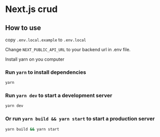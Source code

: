 # Next.js crud


## How to use

copy ``.env.local.example`` to ``.env.local``

Change ``NEXT_PUBLIC_API_URL`` to your backend url in .env file.

Install yarn on you computer


### Run ``yarn`` to install dependencies
```bash
yarn
```


### Run ``yarn dev`` to start a development server
```bash
yarn dev
```

### Or run ``yarn build && yarn start`` to start a production server


```bash
yarn build && yarn start
```


